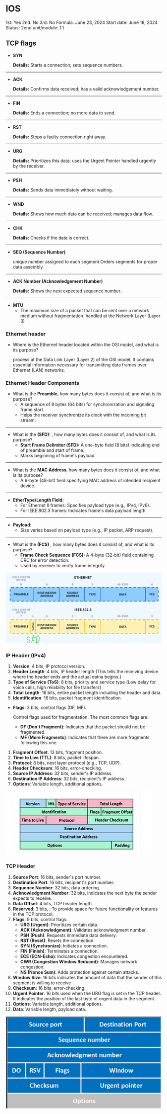 # IOS

1st: Yes
2nd: No
3rd: No
Formula: June 23, 2024
Start date: June 18, 2024
Status: 2end
unit/module: 1.1

## TCP flags

- **SYN**
    
    **Details:** Starts a connection; sets sequence numbers.
    

---

- **ACK**
    
    **Details:** Confirms data received; has a valid acknowledgement number.
    

---

- **FIN**
    
    **Details:** Ends a connection; no more data to send.
    

---

- **RST**
    
    **Details:** Stops a faulty connection right away.
    

---

- **URG**
    
    **Details:** Prioritizes this data; uses the Urgent Pointer handled urgently by the receiver.
    

---

- **PSH**
    
    **Details:** Sends data immediately without waiting.
    

---

- **WND**
    
    **Details:** Shows how much data can be received; manages data flow.
    

---

- **CHK**
    
    **Details:** Checks if the data is correct.
    

---

- **SEQ (Sequence Number)**
    
     unique number assigned to each segment Orders segments for proper data assembly.
    

---

- **ACK Number (Acknowledgement Number)**
    
    **Details:** Shows the next expected sequence number.
    

---

- **MTU**
    - The maximum size of a packet that can be sent over a network medium without fragmentation. handled at the Network Layer (Layer 3)

### Ethernet header

- Where is the Ethernet header located within the OSI model, and what is its purpose?
    
    process at the Data Link Layer (Layer 2) of the OSI model. It contains essential information necessary for transmitting data frames over Ethernet (LAN) networks.
    

### Ethernet Header Components

- What is the **Preamble**, how many bytes does it consist of, and what is its purpose?
    - A sequence of 8 bytes (64 bits) for synchronization and signaling frame start.
    - Helps the receiver synchronize its clock with the incoming bit stream.

---

- What is the **(SFD):** , how many bytes does it consist of, and what is its purpose?
    - **Start Frame Delimiter (SFD):** A one-byte field (8 bits) indicating end of preamble and start of frame.
    - Marks beginning of frame's payload.

---

- What is the  **MAC Address**, how many bytes does it consist of, and what is its purpose?
    - A 6-byte (48-bit) field specifying MAC address of intended recipient device.

---

- **EtherType/Length Field:**
    - For Ethernet II frames: Specifies payload type (e.g., IPv4, IPv6).
    - For IEEE 802.3 frames: Indicates frame's data payload length.

---

- **Payload:**
    - Size varies based on payload type (e.g., IP packet, ARP request).

---

- What is the **(FCS)** , how many bytes does it consist of, and what is its purpose?
    - **Frame Check Sequence (FCS):** A 4-byte (32-bit) field containing CRC for error detection.
    - Used by receiver to verify frame integrity.

![Untitled](IOS%204ac580d66c404d4382abf16c9b49f0de/Untitled.png)

### IP Header (IPv4)

1. **Version**: 4 bits, IP protocol version.
2. **Header Length**: 4 bits, IP header length {This tells the receiving device where the header ends and the actual datna begins.}
3. **Type of Service (ToS)**: 8 bits, priority and service type {Low delay for voice calls, high reliability for file transfers}
4. **Total Length**: 16 bits, entire packet length including the header and data.
5. **Identification**: 16 bits, packet fragment identification.
- **Flags**: 3 bits, control flags (DF, MF).
    
    Control flags used for fragmentation. The most common flags are:
    
    - **DF (Don't Fragment)**: Indicates that the packet should not be fragmented.
    - **MF (More Fragments)**: Indicates that there are more fragments following this one.
1. **Fragment Offset**: 13 bits, fragment position.
2. **Time to Live (TTL)**: 8 bits, packet lifespan.
3. **Protocol**: 8 bits, next layer protocol (e.g., TCP, UDP).
4. **Header Checksum**: 16 bits, error-checking.
5. **Source IP Address**: 32 bits, sender's IP address.
6. **Destination IP Address**: 32 bits, recipient's IP address.
7. **Options**: Variable length, additional options.

![Untitled](IOS%204ac580d66c404d4382abf16c9b49f0de/Untitled%201.png)

### TCP Header

1. **Source Port**: 16 bits, sender's port number.
2. **Destination Port**: 16 bits, recipient's port number.
3. **Sequence Number**: 32 bits, data ordering.
4. **Acknowledgment Number**: 32 bits,  indicates the next byte the sender expects to receive. 
5. **Data Offset**: 4 bits, TCP header length.
6. **Reserved**: 3 bits, : To provide space for future functionality or features in the TCP protocol.
7. **Flags**: 9 bits, control flags:
    - **URG (Urgent)**: Prioritizes certain data.
    - **ACK (Acknowledgment)**: Validates acknowledgment number.
    - **PSH (Push)**: Requests immediate data delivery.
    - **RST (Reset)**: Resets the connection.
    - **SYN (Synchronize)**: Initiates a connection.
    - **FIN (Finish)**: Terminates a connection.
    - **ECE (ECN-Echo)**: Indicates congestion encountered.
    - **CWR (Congestion Window Reduced)**: Manages network congestion.
    - **NS (Nonce Sum)**: Adds protection against certain attacks.
8. **Window Size**: 16 bits indicates the amount of data that the sender of this segment is willing to receive
9. **Checksum**: 16 bits, error-checking.
10. **Urgent Pointer**: 16 bits used when the URG flag is set in the TCP header. It indicates the position of the last byte of urgent data in the segment.
11. **Options**: Variable length, additional options.
12. **Data**: Variable length, payload data.

![Untitled](IOS%204ac580d66c404d4382abf16c9b49f0de/Untitled%202.png)